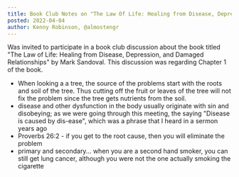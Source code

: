```yaml
---
title: Book Club Notes on "The Law Of Life: Healing from Disease, Depression, and Damaged Relationships"
posted: 2022-04-04
author: Kenny Robinson, @almostengr
---
```


Was invited to participate in a book club discussion about the book titled 
"The Law of Life: Healing from Disease, Depression, and Damaged Relationships"
by Mark Sandoval. This discussion was regarding Chapter 1 of the book.

* When looking a a tree, the source of the problems start with the roots and soil 
of the tree. Thus cutting off the fruit or leaves of the tree will not fix the 
problem since the tree gets nutrients from the soil.
* disease and other dysfunction in the body usually originate with sin and disobeying;
as we were going through this meeting, the saying "Disease is caused by dis-ease", which
was a phrase that I heard in a sermon years ago
* Proverbs 26:2 - if you get to the root cause, then you will eliminate the problem
* primary and secondary... when you are a second hand smoker, you can still get lung cancer, 
although you were not the one actually smoking the cigarette
